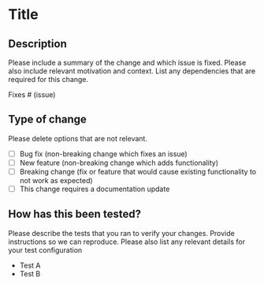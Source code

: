 # Title

## Description

Please include a summary of the change and which issue is fixed. Please also include relevant motivation and context.
List any dependencies that are required for this change.

Fixes # (issue)

## Type of change

Please delete options that are not relevant.

- [ ] Bug fix (non-breaking change which fixes an issue)
- [ ] New feature (non-breaking change which adds functionality)
- [ ] Breaking change (fix or feature that would cause existing functionality to not work as expected)
- [ ] This change requires a documentation update

## How has this been tested?

Please describe the tests that you ran to verify your changes. Provide instructions so we can reproduce. Please also
list any relevant details for your test configuration

- Test A
- Test B
